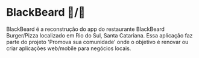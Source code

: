 # BlackBeard :hamburger:/:pizza:
BlackBeard é a reconstrução do app do restaurante BlackBeard Burger/Pizza localizado em Rio do Sul, Santa Catariana. Essa aplicação faz parte do projeto 'Promova sua comunidade' onde o objetivo é renovar ou criar aplicações web/mobile para negócios locais. 
